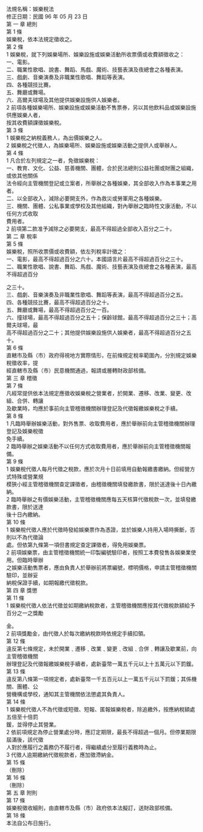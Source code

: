 法規名稱：娛樂稅法  
修正日期：民國 96 年 05 月 23 日  
第 一 章 總則  
第 1 條  
娛樂稅，依本法規定徵收之。  
第 2 條  
1 娛樂稅，就下列娛樂場所、娛樂設施或娛樂活動所收票價或收費額徵收之：  
一、電影。  
二、職業性歌唱、說書、舞蹈、馬戲、魔術、技藝表演及夜總會之各種表演。  
三、戲劇、音樂演奏及非職業性歌唱、舞蹈等表演。  
四、各種競技比賽。  
五、舞廳或舞場。  
六、高爾夫球場及其他提供娛樂設施供人娛樂者。  
2 前項各種娛樂場所、娛樂設施或娛樂活動不售票券，另以其他飲料品或娛樂設施供應娛樂人者，  
按其收費額課徵娛樂稅。  
第 3 條  
1 娛樂稅之納稅義務人，為出價娛樂之人。  
2 娛樂稅之代徵人，為娛樂場所、娛樂設施或娛樂活動之提供人或舉辦人。  
第 4 條  
1 凡合於左列規定之一者，免徵娛樂稅：  
一、教育、文化、公益、慈善機關、團體，合於民法總則公益社團或財團之組織，或依其他關係  
法令經向主管機關登記或立案者，所舉辦之各種娛樂，其全部收入作為本事業之用者。  
二、以全部收入，減除必要開支外，作為救災或勞軍用之各種娛樂。  
三、機關、團體、公私事業或學校及其他組織，對內舉辦之臨時性文康活動，不以任何方式收取  
費用者。  
2 前項第二款准予減除之必要開支，最高不得超過全部收入百分之二十。  
第 二 章 稅率  
第 5 條  
娛樂稅，照所收票價或收費額，依左列稅率計徵之：  
一、電影，最高不得超過百分之六十。本國語言片最高不得超過百分之三十。  
二、職業性歌唱、說書、舞蹈、馬戲、魔術、技藝表演及夜總會之各種表演，最高不得超過百分  


之三十。  
三、戲劇、音樂演奏及非職業性歌唱、舞蹈等表演，最高不得超過百分之五。  
四、各種競技比賽，最高不得超過百分之十。  
五、舞廳或舞場，最高不得超過百分之一百。  
六、撞球場，最高不得超過百分之五十；保齡球館，最高不得超過百分之三十；高爾夫球場，最  
高不得超過百分之二十；其他提供娛樂設施供人娛樂者，最高不得超過百分之五十。  
第 6 條  
直轄市及縣（市）政府得視地方實際情形，在前條規定稅率範圍內，分別規定娛樂稅徵收率，提  
經直轄市及縣（市）民意機關通過，報請或層轉財政部核備。  
第 三 章 稽徵  
第 7 條  
凡經常提供依本法規定應徵收娛樂稅之營業者，於開業、遷移、改業、變更、改組、合併、轉讓  
及歇業時，均應於事前向主管稽徵機關辦理登記及代徵報繳娛樂稅之手續。  
第 8 條  
1 凡臨時舉辦娛樂活動，對外售票、收取費用者，應於舉辦前向主管稽徵機關辦理登記及娛樂稅徵  
免手續。  
2 臨時舉辦之娛樂活動不以任何方式收取費用者，應於舉辦前向主管稽徵機關報備。  
第 9 條  
1 娛樂稅代徵人每月代徵之稅款，應於次月十日前填用自動報繳書繳納。但經營方式特殊或營業規  
模狹小經主管稽徵機關查定課徵者，由稽徵機關填發繳款書，限於送達後十日內繳納。  
2 臨時舉辦之有價娛樂活動，主管稽徵機關應每五天核算代徵稅款一次，並填發繳款書，限於送達  
後十日內繳納。  
第 10 條  
1 娛樂稅代徵人應於代徵時發給娛樂票作為憑證，並於娛樂人持用入場時撕斷，否則以不為代徵論  
處。但依第九條第一項但書規定查定課徵者，得免用娛樂票。  
2 前項娛樂票，由主管稽徵機關統一印製編號驗印者，按照工本費發售各娛樂業使用。但臨時舉辦  
之娛樂活動售票者，應由負責人於舉辦前將票編號，標明價格，申請主管稽徵機關驗印，並辦妥  
納稅保證手續，如期報繳代徵稅款。  
第 四 章 獎懲  
第 11 條  
1 娛樂稅代徵人依法代徵並如期繳納稅款者，主管稽徵機關應按其代徵稅款額給予百分之一之獎勵  


金。  
2 前項獎勵金，由代徵人於每次繳納稅款時依規定手續扣領。  
第 12 條  
違反第七條規定，未於開業﹑遷移﹑改業﹑變更﹑改組﹑合併﹑轉讓及歇業前，向主管稽徵機關  
辦理登記及代徵報繳娛樂稅手續者，處新臺幣一萬五千元以上十五萬元以下罰鍰。  
第 13 條  
違反第八條第一項規定者，處新臺幣一千五百元以上一萬五千元以下罰鍰；其係機關、團體、公  
營機構或學校，通知其主管機關依法懲處其負責人。  
第 14 條  
1 娛樂稅代徵人不為代徵或短徵、短報、匿報娛樂稅者，除追繳外，按應納稅額處五倍至十倍罰  
鍰，並得停止其營業。  
2 依前項規定為停止營業處分時，應訂定期限，最長不得超過一個月。但停業期限屆滿後，該代徵  
人對於應履行之義務仍不履行者，得繼續處分至履行義務時為止。  
3 代徵人逾期繳納代徵稅款者，應加徵滯納金。  
第 15 條  
（刪除）  
第 16 條  
（刪除）  
第 五 章 附則  
第 17 條  
娛樂稅徵收細則，由直轄市及縣（市）政府依本法擬訂，送財政部核備。  
第 18 條  
本法自公布日施行。  


